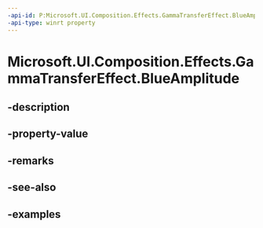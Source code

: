 ```yaml
---
-api-id: P:Microsoft.UI.Composition.Effects.GammaTransferEffect.BlueAmplitude
-api-type: winrt property
---
```


<!-- Property syntax.
public float BlueAmplitude { get;  set; }
-->

# Microsoft.UI.Composition.Effects.GammaTransferEffect.BlueAmplitude

## -description

## -property-value

## -remarks

## -see-also

## -examples

